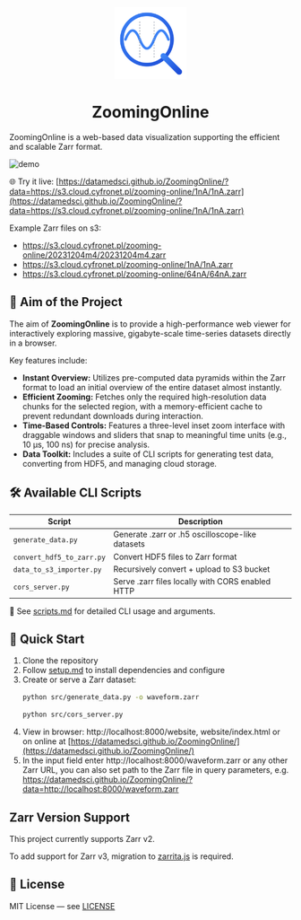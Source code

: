 <p align="center">
<picture>
<source media="(prefers-color-scheme: dark)" srcset="./docs/assets/logo-dark.svg">
<img width="128" height="128" src="./docs/assets/logo-light.svg">
</picture>
</p>

<h1 align="center">ZoomingOnline</h1>


ZoomingOnline is a web-based data visualization supporting the efficient and scalable Zarr format.

![demo](./docs/assets/demo.gif)

🌐 Try it live:
[https://datamedsci.github.io/ZoomingOnline/?data=https://s3.cloud.cyfronet.pl/zooming-online/1nA/1nA.zarr](https://datamedsci.github.io/ZoomingOnline/?data=https://s3.cloud.cyfronet.pl/zooming-online/1nA/1nA.zarr)

Example Zarr files on s3: 
- https://s3.cloud.cyfronet.pl/zooming-online/20231204m4/20231204m4.zarr
- https://s3.cloud.cyfronet.pl/zooming-online/1nA/1nA.zarr
- https://s3.cloud.cyfronet.pl/zooming-online/64nA/64nA.zarr

## 🎯 Aim of the Project

The aim of **ZoomingOnline** is to provide a high-performance web viewer for interactively exploring massive,
gigabyte-scale time-series datasets directly in a browser.

Key features include:

- **Instant Overview:** Utilizes pre-computed data pyramids within the Zarr format to load an initial overview of the
  entire dataset almost instantly.
- **Efficient Zooming:** Fetches only the required high-resolution data chunks for the selected region, with a
  memory-efficient cache to prevent redundant downloads during interaction.
- **Time-Based Controls:** Features a three-level inset zoom interface with draggable windows and sliders that snap to
  meaningful time units (e.g., 10 µs, 100 ns) for precise analysis.
- **Data Toolkit:** Includes a suite of CLI scripts for generating test data, converting from HDF5, and managing cloud
  storage.

## 🛠 Available CLI Scripts

| Script                    | Description                                      |
|---------------------------|--------------------------------------------------|
| `generate_data.py`        | Generate .zarr or .h5 oscilloscope-like datasets |
| `convert_hdf5_to_zarr.py` | Convert HDF5 files to Zarr format                |
| `data_to_s3_importer.py`  | Recursively convert + upload to S3 bucket        |
| `cors_server.py`          | Serve .zarr files locally with CORS enabled HTTP |

📖 See [scripts.md](./docs/scripts.md) for detailed CLI usage and arguments.

## 🚀 Quick Start

1. Clone the repository
2. Follow [setup.md](./docs/setup.md) to install dependencies and configure
3. Create or serve a Zarr dataset:
   <!-- Check: Run -->
   ```bash
   python src/generate_data.py -o waveform.zarr
   ```
   ```bash
   python src/cors_server.py
   ```
4. View in browser: http://localhost:8000/website, website/index.html or on online
   at [https://datamedsci.github.io/ZoomingOnline/](https://datamedsci.github.io/ZoomingOnline/)
5. In the input field enter http://localhost:8000/waveform.zarr or any other Zarr URL, you can also set path to
   the Zarr file in query parameters,
   e.g. https://datamedsci.github.io/ZoomingOnline/?data=http://localhost:8000/waveform.zarr

## Zarr Version Support
This project currently supports Zarr v2.

To add support for Zarr v3, migration to [zarrita.js](https://github.com/manzt/zarrita.js) is required.

## 📄 License

MIT License — see [LICENSE](LICENSE)
